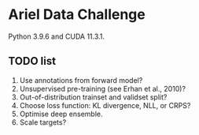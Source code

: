 # Ariel Data Challenge

Python 3.9.6 and CUDA 11.3.1.

## TODO list

1. Use annotations from forward model?
1. Unsupervised pre-training (see Erhan et al., 2010)?
1. Out-of-distribution trainset and validset split?
1. Choose loss function: KL divergence, NLL, or CRPS?
1. Optimise deep ensemble.
1. Scale targets?
